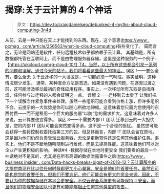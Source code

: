# 揭穿:关于云计算的 4 个神话

> 原文：<https://dev.to/craigdanielseo/debunked-4-myths-about-cloud-computing-3n4d>

从前，云是一种只能在天上才能找到的东西。现在，这个意思([https://www . pcmag . com/article/256563/what-is-cloud-computing](https://www.pcmag.com/article/256563/what-is-cloud-computing))有些变化了。
简而言之，无论是网站还是软件，任何远程技术似乎都依赖于云计算。
其基础是，所有数据都托管在互联网上，而不是由物理服务器存储。这里是这种服务的一个例子:【https://ukcloud.com/g-cloud-10/】T4。当然，以上所有这些都会引发一系列的问题和误解。通过今天的帖子，我们将看看这些最大的神话。
误区 1——要么全有，要么全无
关于云迁移的一大误区是，一切都必须一气呵成。事实证明，这种情况很少发生。
通常，某种混合方法是首选。如果没有遇到问题，在逐渐过渡之前，这可能涉及移动最初的奇怪应用程序。事实上，一次移动所有东西是自找麻烦，任何参与过迁移的人都会证明这一点。
误解 2——迁移到云太贵了
让我们把下一个误解当作紧急事件来处理。虽然一些组织可能会看到价格上涨，但许多组织不会。云提示的一大优势是你可以随心所欲地伸缩。这意味着您只需为您使用的东西付费——而不是租用一个巨大的服务器“以防”您的需求扩大。这意味着对许多人来说，云计算要便宜得多。
误区 3——不需要内部 IT 团队
迁移到云的一大担忧是，您的内部 IT 团队可能会突然变得多余。这不是一个合理的担忧。
虽然您可能会获得一些将控制权委托给第三方的包，但总体而言，内部 IT 团队会留在原地。这是因为他们仍然负责管理云服务器，无论是更新软件还是任何其他维护任务。事实上，他们不是不断地随叫随到进行维修，而是去提高性能。这意味着他们可以对企业产生更积极的影响。
神话#4 -数据存储在本地时更安全
我们要看的最后一个神话绝对不是真的，尤其是在所有高调的数据泄露事件之后([https://www . business insider . com/Data-hacks-breaks-bigst-of-2018-12？云计算服务的大提供商现在比以往任何时候都更加小心翼翼。安全是他们的首要任务，虽然它可能也是您的首要任务，但我们不要忘记，他们可能会有更大的资金来源。因此，不要认为你的数据存储在本地会更安全。不仅云安全系统更有可能保持 it 安全，而且他们的物理安全团队也更有可能能够阻止任何其他类型的攻击。](https://www.businessinsider.com/data-hacks-breaches-biggest-of-2018-2018-12?r=US&IR=T)